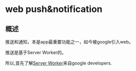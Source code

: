 # web push&notification

## 概述

推送和通知，本是app最重要功能之一，如今被google引入web。

推送是基于Server Worker的。

所以,首先了解[Server Worker](https://developers.google.com/web/fundamentals/primers/service-workers/)来自google developers.